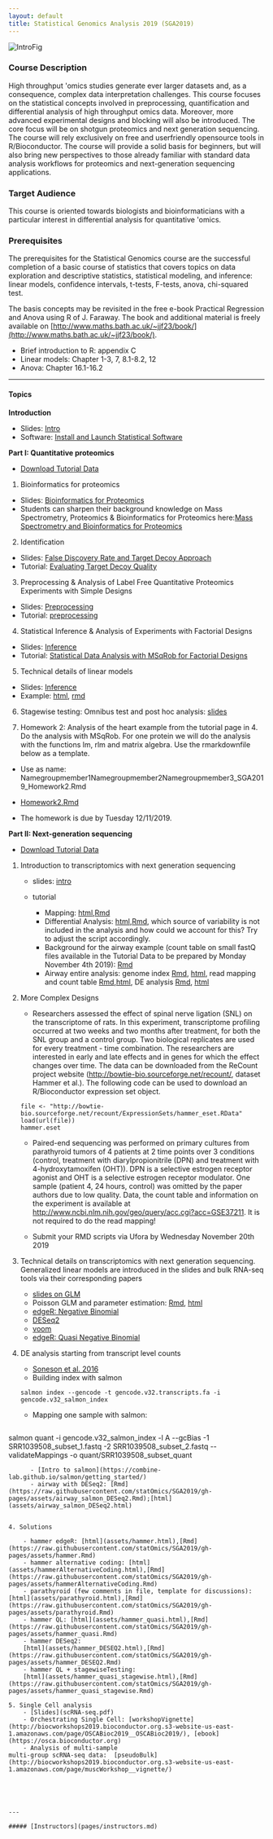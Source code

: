 ```yaml
---
layout: default
title: Statistical Genomics Analysis 2019 (SGA2019)
---
```


![IntroFig](./pages/figs/IntroFig.png)

### Course Description
High throughput 'omics studies generate ever larger datasets and, as a consequence, complex data interpretation challenges. This course focuses on the statistical concepts involved in preprocessing, quantification and differential analysis of high throughput omics data. Moreover, more advanced experimental designs and blocking will also be introduced. The core focus will be on shotgun proteomics and next generation sequencing. The course will rely exclusively on free and userfriendly opensource tools in R/Bioconductor. The course will provide a solid basis for beginners, but will also bring new perspectives to those already familiar with standard data analysis workflows for proteomics and next-generation sequencing applications.

### Target Audience
This course is oriented towards biologists and bioinformaticians with a particular interest in differential analysis for quantitative 'omics.

### Prerequisites
The prerequisites for the Statistical Genomics course are the successful completion of a basic course of statistics that covers topics on data exploration and descriptive statistics, statistical modeling, and inference: linear models, confidence intervals, t-tests, F-tests, anova, chi-squared test.

The basis concepts may be revisited in the free e-book Practical Regression and Anova using R of J. Faraway. The book and additional material is freely available on [http://www.maths.bath.ac.uk/~jjf23/book/](http://www.maths.bath.ac.uk/~jjf23/book/).

- Brief introduction to R: appendix C
- Linear models: Chapter 1-3, 7, 8.1-8.2, 12
- Anova: Chapter 16.1-16.2


---

#### Topics

**Introduction**

  - Slides: [Intro](assets/intro.pdf)
  - Software: [Install and Launch Statistical Software](pages/software4stats.md)

**Part I: Quantitative proteomics**

  - [Download Tutorial Data](https://github.com/statOmics/SGA2019/tree/data)


  1. Bioinformatics for proteomics
  - Slides: [Bioinformatics for Proteomics](assets/martens_proteomics_bioinformatics_20190923.pdf)
  - Students can sharpen their background knowledge on Mass Spectrometry, Proteomics & Bioinformatics for Proteomics
 here:[Mass Spectrometry and Bioinformatics for Proteomics](pages/techVideos.md)

  2. Identification
  - Slides:  [False Discovery Rate and Target Decoy Approach](assets/1_Identification_Evaluation_Target_Decoy_Approach.pdf)
  - Tutorial: [Evaluating Target Decoy Quality](pages/Identification.md)  

  3. Preprocessing & Analysis of Label Free Quantitative Proteomics Experiments with Simple Designs
  - Slides: [Preprocessing](assets/2_MSqRob_data_analysisI.pdf)
  - Tutorial: [preprocessing](pages/sdaMsqrobSimple.md)

  4. Statistical Inference & Analysis of Experiments with Factorial Designs
  - Slides: [Inference](assets/2_MSqRob_data_analysisII.pdf)
  - Tutorial: [Statistical Data Analysis with MSqRob for Factorial Designs](pages/sdaMsqrobDesign.md)

  5. Technical details of linear models
  - Slides: [Inference](assets/parameterEstimationInferenceLinearModels.pdf)
  - Example: [html](pages/robustRegression.nb.html), [rmd](https://raw.githubusercontent.com/statOmics/SGA2019/master/rmarkdownExamples/robustRegression.Rmd)

  6. Stagewise testing: Omnibus test and post hoc analysis: [slides](assets/stagewiseTesting.pdf)

  7. Homework 2: Analysis of the heart example from the tutorial page in 4. Do the analysis with MSqRob. For one protein we will do the analysis with the functions lm, rlm and matrix algebra. Use the rmarkdownfile below as a template.

  - Use as name: Namegroupmember1Namegroupmember2Namegroupmember3_SGA2019_Homework2.Rmd

  - [Homework2.Rmd](https://raw.githubusercontent.com/statOmics/SGA2019/gh-pages/assets/rmarkdownExamples/Homework2.Rmd)

  - The homework is due by Tuesday 12/11/2019.

**Part II: Next-generation sequencing**

  - [Download Tutorial Data](https://github.com/statOmics/SGA2019/tree/data-rnaseq)

  1. Introduction to transcriptomics with next generation sequencing

      - slides: [intro](assets/rnaseq1.pdf)
      - tutorial

        - Mapping: [html](pages/elegansMappingCountTable.html),[Rmd](https://raw.githubusercontent.com/statOmics/SGA2019/gh-pages/assets/elegansMappingCountTable.Rmd)
        - Differential Analysis: [html](pages/elegans.html),[Rmd](https://raw.githubusercontent.com/statOmics/SGA2019/gh-pages/assets/elegans.Rmd), which source of variability is not included in the analysis and how could we account for this? Try to adjust the script accordingly.  
        - Background for the airway example (count table on small fastQ files available in the Tutorial Data to be prepared by Monday November 4th 2019):
      [Rmd](https://raw.githubusercontent.com/statOmics/SGA2019/gh-pages/assets/airwayMappingCountTable.Rmd)
        - Airway entire analysis: genome index [Rmd](https://raw.githubusercontent.com/statOmics/SGA2019/gh-pages/assets/airwayGenomeIndex.Rmd), [html](assets/airwayGenomeIndex.html), read mapping and count table [Rmd](https://raw.githubusercontent.com/statOmics/SGA2019/gh-pages/assets/airwayMappingCountTableCorr.Rmd),[html](assets/airwayMappingCountTableCorr.html), DE analysis [Rmd](https://raw.githubusercontent.com/statOmics/SGA2019/gh-pages/assets/airway.Rmd), [html](assets/airway.html)

  2. More Complex Designs

      - Researchers assessed the effect of spinal nerve ligation (SNL) on the transcriptome of rats. In this experiment, transcriptome profiling occurred at two weeks and two months after treatment, for both the SNL group and a control group. Two biological replicates are used for every treatment - time combination. The researchers are interested in early and late effects and in genes for which the effect changes over time. The data can be downloaded from the ReCount project website (http://bowtie-bio.sourceforge.net/recount/, dataset Hammer et al.). The following code can be used to download an R/Bioconductor expression set object.

      ```
      file <- "http://bowtie-bio.sourceforge.net/recount/ExpressionSets/hammer_eset.RData"
      load(url(file))
      hammer.eset
      ```

      - Paired-end sequencing was performed on primary cultures from parathyroid tumors of 4 patients at 2 time points over 3 conditions (control, treatment with diarylpropionitrile (DPN) and treatment with 4-hydroxytamoxifen (OHT)). DPN is a selective estrogen receptor agonist and OHT is a selective estrogen receptor modulator. One sample (patient 4, 24 hours, control) was omitted by the paper authors due to low quality. Data, the count table and information on the experiment is available at http://www.ncbi.nlm.nih.gov/geo/query/acc.cgi?acc=GSE37211. It is not required to do the read mapping!

      - Submit your RMD scripts via Ufora by Wednesday November 20th 2019  

  3. Technical details on transcriptomics with next generation sequencing. Generalized linear models are introduced in the slides and bulk RNA-seq tools via their corresponding papers

      - [slides on GLM](assets/rnaseq2.pdf)
      - Poisson GLM and parameter estimation: [Rmd](https://raw.githubusercontent.com/statOmics/SGA2019/gh-pages/assets/poissonIRWLS-implemented.Rmd), [html](assets/poissonIRWLS-implemented.html)
      - [edgeR: Negative Binomial](https://www.ncbi.nlm.nih.gov/pmc/articles/PMC3378882/)
      - [DESeq2](https://www.ncbi.nlm.nih.gov/pmc/articles/PMC4302049/)
      - [voom](https://www.ncbi.nlm.nih.gov/pmc/articles/PMC4053721/)
      - [edgeR: Quasi Negative Binomial](http://citeseerx.ist.psu.edu/viewdoc/download?doi=10.1.1.362.9634&rep=rep1&type=pdf)

  4. DE analysis starting from transcript level counts

      - [Soneson et al. 2016](https://f1000research.com/articles/4-1521/v2)
      - Building index with salmon
      ```
      salmon index --gencode -t gencode.v32.transcripts.fa -i gencode.v32_salmon_index
      ```
      - Mapping one sample with salmon:
      ```
salmon quant -i gencode.v32_salmon_index -l A --gcBias -1 SRR1039508_subset_1.fastq -2 SRR1039508_subset_2.fastq --validateMappings -o quant/SRR1039508_subset_quant
```
      - [Intro to salmon](https://combine-lab.github.io/salmon/getting_started/)
      - airway with DESeq2: [Rmd](https://raw.githubusercontent.com/statOmics/SGA2019/gh-pages/assets/airway_salmon_DESeq2.Rmd);[html](assets/airway_salmon_DESeq2.html)


4. Solutions

    - hammer edgeR: [html](assets/hammer.html),[Rmd](https://raw.githubusercontent.com/statOmics/SGA2019/gh-pages/assets/hammer.Rmd)
    - hammer alternative coding: [html](assets/hammerAlternativeCoding.html),[Rmd](https://raw.githubusercontent.com/statOmics/SGA2019/gh-pages/assets/hammerAlternativeCoding.Rmd)
    - parathyroid (few comments in file, template for discussions): [html](assets/parathyroid.html),[Rmd](https://raw.githubusercontent.com/statOmics/SGA2019/gh-pages/assets/parathyroid.Rmd)
    - hammer QL: [html](assets/hammer_quasi.html),[Rmd](https://raw.githubusercontent.com/statOmics/SGA2019/gh-pages/assets/hammer_quasi.Rmd)
    - hammer DESeq2:
    [html](assets/hammer_DESEQ2.html),[Rmd](https://raw.githubusercontent.com/statOmics/SGA2019/gh-pages/assets/hammer_DESEQ2.Rmd)
    - hammer QL + stagewiseTesting:
    [html](assets/hammer_quasi_stagewise.html),[Rmd](https://raw.githubusercontent.com/statOmics/SGA2019/gh-pages/assets/hammer_quasi_stagewise.Rmd)

5. Single Cell analysis
    - [Slides](scRNA-seq.pdf)
    - Orchestrating Single Cell: [workshopVignette](http://biocworkshops2019.bioconductor.org.s3-website-us-east-1.amazonaws.com/page/OSCABioc2019__OSCABioc2019/), [ebook](https://osca.bioconductor.org)
    - Analysis of multi-sample
multi-group scRNA-seq data:  [pseudoBulk](http://biocworkshops2019.bioconductor.org.s3-website-us-east-1.amazonaws.com/page/muscWorkshop__vignette/)





---

##### [Instructors](pages/instructors.md)
